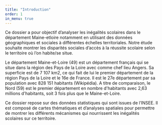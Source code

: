 ```yaml
---
title: "Introduction"
order: 1
in_menu: true
---
```

Ce dossier a pour objectif d’analyser les inégalités scolaires dans le département Maine-etloire notamment en utilisant des données géographiques et sociales à différentes échelles territoriales. Notre étude souhaite montrer les disparités sociales d’accès à la réussite scolaire selon le territoire où l’on habite/se situe. 

Le département Maine-et-Loire (49) est un département français qui se situe dans la région des Pays de la Loire avec comme chef lieu Angers. Sa superficie est de 7 107 km2, ce qui fait de lui le premier département de la région Pays de la Loire et le 16e de France. Il est le 27e département par sa population avec 828 151 habitants (Wikipédia). A titre de comparaison, le Nord (59) est le premier département en nombre d'habitants avec 2,63 millions d'habitants, soit 3 fois plus que le Maine-et-Loire. 


Ce dossier repose sur des données statistiques qui sont issues de l’INSEE. Il est composé de cartes thématiques et d’analyses spatiales pour permettre de montrer les différents mécanismes qui nourrissent les inégalités scolaires sur ce territoire. 